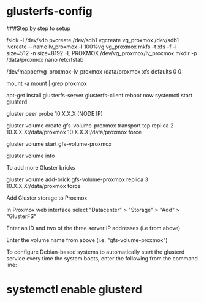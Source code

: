 # glusterfs-config

###Step by step to setup

fsidk -l /dev/sdb
pvcreate /dev/sdb1
vgcreate vg_proxmox /dev/sdb1
lvcreate --name lv_proxmox -l 100%vg vg_proxmox
mkfs -t xfs -f -i size=512 -n size=8192 -L PROXMOX /dev/vg_proxmox/lv_proxmox
mkdir -p /data/proxmox
nano /etc/fstab

/dev/mapper/vg_proxmox-lv_proxmox /data/proxmox xfs defaults 0 0


mount -a
mount | grep proxmox

apt-get install glusterfs-server glusterfs-client
reboot now
systemctl start glusterd


gluster peer probe 10.X.X.X (NODE IP)

gluster volume create gfs-volume-proxmox transport tcp replica 2 10.X.X.X:/data/proxmox 10.X.X.X:/data/proxmox force

gluster volume start gfs-volume-proxmox

gluster volume info

To add more Gluster bricks

gluster volume add-brick gfs-volume-proxmox replica 3 10.X.X.X:/data/proxmox force

Add Gluster storage to Proxmox

In Proxmox web interface select "Datacenter" > "Storage" > "Add" > "GlusterFS"

Enter an ID and two of the three server IP addresses (i.e from above)

Enter the volume name from above (i.e. "gfs-volume-proxmox")

To configure Debian-based systems to automatically start the glusterd service every time the system boots, enter the following from the command line:

# systemctl enable glusterd

